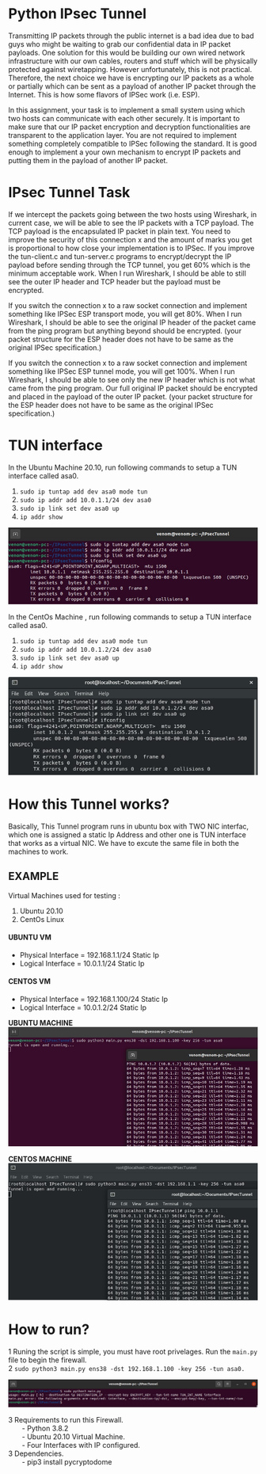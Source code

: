 # Python IPsec Tunnel
Transmitting IP packets through the public internet is a bad idea due to bad guys who might be waiting to grab our confidential data in IP packet payloads. One solution for this would be building our own wired network infrastructure with our own cables, routers and stuff which will be physically protected against wiretapping. However unfortunately, this is not practical. Therefore, the next choice we have is encrypting our IP packets as a whole or partially which can be sent as a payload of another IP packet through the Internet. This is how some flavors
of IPSec work (i.e. ESP).

In this assignment, your task is to implement a small system using which two hosts can communicate with each other securely. It is important to make sure that our IP packet encryption and decryption functionalities are transparent to the application layer. You are not required to  implement something completely compatible to IPSec following the standard. It is good enough to implement a your own mechanism to encrypt IP packets and putting them in the payload of another IP packet. 

# IPsec Tunnel Task

If we intercept the packets going between the two hosts using Wireshark, in current case, we will be able to see the IP packets with a TCP payload. The TCP payload is the encapsulated IP packet in plain text. You need to improve the security of this connection x and the amount
of marks you get is proportional to how close your implementation is to IPSec. If you improve the tun-client.c and tun-server.c programs to encrypt/decrypt the IP payload before sending through the TCP tunnel, you get 60% which is the minimum acceptable work. When I run Wireshark, I should be able to still see the outer IP header and TCP header but the payload must be encrypted.

If you switch the connection x to a raw socket connection and implement something like IPSec ESP transport mode, you will get 80%. When I run Wireshark, I should be able to see the original IP header of the packet came from the ping program but anything beyond should be encrypted. (your packet structure for the ESP header does not have to be same as the original IPSec specification.)

If you switch the connection x to a raw socket connection and implement something like IPSec ESP tunnel mode, you will get 100%. When I run Wireshark, I should be able to see only the new IP header which is not what came from the ping program. Our full original IP packet should be encrypted and placed in the payload of the outer IP packet. (your packet structure for the ESP header does not have to be same as the original IPSec specification.) 

# TUN interface

In the Ubuntu Machine 20.10, run following commands to setup a TUN interface called asa0.

1. ``sudo ip tuntap add dev asa0 mode tun``
2. ``sudo ip addr add 10.0.1.1/24 dev asa0``
3. ``sudo ip link set dev asa0 up``
4. ``ip addr show``

![tun1](./screenshots/tun1.jpg)

In the CentOs Machine , run following commands to setup a TUN interface called asa0.
1. ``sudo ip tuntap add dev asa0 mode tun``
2. ``sudo ip addr add 10.0.1.2/24 dev asa0``
3. ``sudo ip link set dev asa0 up``
4. ``ip addr show``

![tun1](./screenshots/tun2.jpg)


# How this Tunnel works?

Basically, This Tunnel program runs in ubuntu box with TWO NIC interfac, which one is assigned a static Ip Address and other one is TUN interface that works as a virtual NIC. We have to excute the same file in both the machines to work.

## EXAMPLE
Virtual Machines used for testing : </br>
1. Ubuntu 20.10
2. CentOs Linux 

#### UBUNTU VM
- Physical Interface = 192.168.1.1/24 Static Ip
- Logical Interface  = 10.0.1.1/24     Static Ip

#### CENTOS VM
- Physical Interface = 192.168.1.100/24 Static Ip
- Logical Interface  = 10.0.1.2/24      Static Ip


**UBUNTU MACHINE**
![test1](./screenshots/test1.jpg)

**CENTOS MACHINE**
![test1](./screenshots/test2.jpg)

# How to run?
1 Runing the script is simple, you must have root privelages. Run the `main.py` file to begin the firewall. </br>
2 ``sudo python3 main.py ens38 -dst 192.168.1.100 -key 256 -tun asa0.`` </br>

![usage](./screenshots/usage.jpg)

3 Requirements to run this Firewall. </br>
&nbsp;&nbsp;&nbsp;&nbsp;&nbsp;&nbsp; - Python 3.8.2      </br>
&nbsp;&nbsp;&nbsp;&nbsp;&nbsp;&nbsp; - Ubuntu 20.10 Virtual Machine.     </br>
&nbsp;&nbsp;&nbsp;&nbsp;&nbsp;&nbsp; - Four Interfaces with IP configured.        </br>
3 Dependencies.      </br>
&nbsp;&nbsp;&nbsp;&nbsp;&nbsp;&nbsp; - pip3 install pycryptodome      </br>

